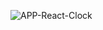 ![APP-React-Clock](https://github.com/guillermo-gordon18-2000/APP-EXPO-React-Clock/assets/83618044/6eee3297-8356-480d-98a9-7fa1f02a451c)
